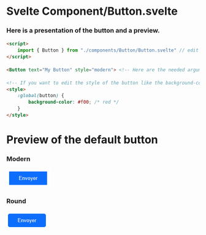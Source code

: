 # Svelte Component/Button.svelte
### Here is a presentation of the button and a preview.

```html
<script>
    import { Button } from "./components/Button/Button.svelte" // edit with the path to the Button.svelte file
</script>

<Button text="My Button" style="modern"> <!-- Here are the needed arguments, all others are optionnals -->

<!-- If you want to edit the style of the button like the background-color, you have to do it as global like it -->
<style>
    :global(button) {
        background-color: #f00; /* red */
    }
</style>
```

# Preview of the default button
### Modern
![Modern button]("../../../../../gitimgs/modern.png) <br>
### Round
![Round button]("../../../../../gitimgs/round.png)